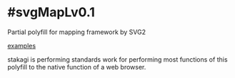 #svgMapLv0.1
===========

Partial polyfill for mapping framework by SVG2

[examples](http://svg2.mbsrv.net/devinfo/devkddi/lvl0.1/)


stakagi is performing standards work for performing most functions of this polyfill to the native function of a web browser. 
